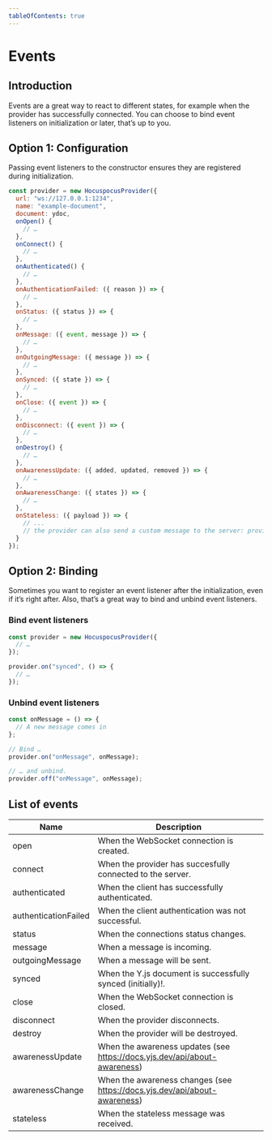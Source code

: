 ```yaml
---
tableOfContents: true
---
```


# Events

## Introduction

Events are a great way to react to different states, for example when the provider has successfully connected. You can choose to bind event listeners on initialization or later, that’s up to you.

## Option 1: Configuration
Passing event listeners to the constructor ensures they are registered during initialization.

```js
const provider = new HocuspocusProvider({
  url: "ws://127.0.0.1:1234",
  name: "example-document",
  document: ydoc,
  onOpen() {
    // …
  },
  onConnect() {
    // …
  },
  onAuthenticated() {
    // …
  },
  onAuthenticationFailed: ({ reason }) => {
    // …
  },
  onStatus: ({ status }) => {
    // …
  },
  onMessage: ({ event, message }) => {
    // …
  },
  onOutgoingMessage: ({ message }) => {
    // …
  },
  onSynced: ({ state }) => {
    // …
  },
  onClose: ({ event }) => {
    // …
  },
  onDisconnect: ({ event }) => {
    // …
  },
  onDestroy() {
    // …
  },
  onAwarenessUpdate: ({ added, updated, removed }) => {
    // …
  },
  onAwarenessChange: ({ states }) => {
    // …
  },
  onStateless: ({ payload }) => {
    // ...
    // the provider can also send a custom message to the server: provider.sendStateless('any string payload')
  }
});
```

## Option 2: Binding
Sometimes you want to register an event listener after the initialization, even if it’s right after. Also, that’s a great way to bind and unbind event listeners.

### Bind event listeners

```js
const provider = new HocuspocusProvider({
  // …
});

provider.on("synced", () => {
  // …
});
```

### Unbind event listeners

```js
const onMessage = () => {
  // A new message comes in
};

// Bind …
provider.on("onMessage", onMessage);

// … and unbind.
provider.off("onMessage", onMessage);
```

## List of events

| Name                 | Description                                                               |
| -------------------- | ------------------------------------------------------------------------- |
| open                 | When the WebSocket connection is created.                                 |
| connect              | When the provider has succesfully connected to the server.                |
| authenticated        | When the client has successfully authenticated.                           |
| authenticationFailed | When the client authentication was not successful.                        |
| status               | When the connections status changes.                                      |
| message              | When a message is incoming.                                               |
| outgoingMessage      | When a message will be sent.                                              |
| synced               | When the Y.js document is successfully synced (initially)!.               |
| close                | When the WebSocket connection is closed.                                  |
| disconnect           | When the provider disconnects.                                            |
| destroy              | When the provider will be destroyed.                                      |
| awarenessUpdate      | When the awareness updates (see https://docs.yjs.dev/api/about-awareness) |
| awarenessChange      | When the awareness changes (see https://docs.yjs.dev/api/about-awareness) |
| stateless            | When the stateless message was received.                                  |
